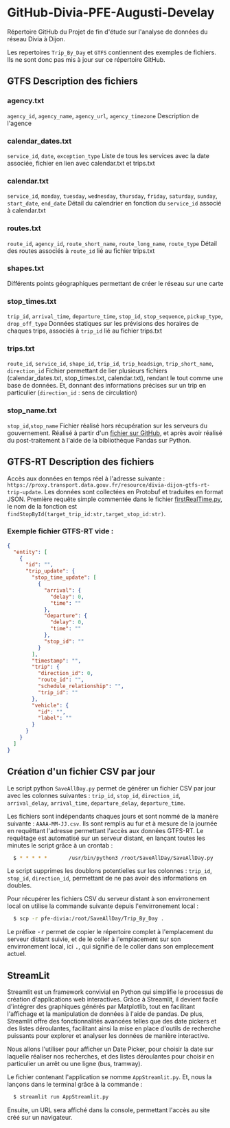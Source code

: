 # GitHub-Divia-PFE-Augusti-Develay
 Répertoire GitHub du Projet de fin d'étude sur l'analyse de données du réseau Divia à Dijon.

 
 Les repertoires `Trip_By_Day` et `GTFS` contiennent des exemples de fichiers. Ils ne sont donc pas mis à jour sur ce répertoire GitHub.

## GTFS Description des fichiers
### agency.txt
`agency_id`, `agency_name`, `agency_url`, `agency_timezone`
Description de l'agence

### calendar_dates.txt
`service_id`, `date`, `exception_type`
Liste de tous les services avec la date associée, fichier en lien avec calendar.txt et trips.txt

### calendar.txt
`service_id`, `monday`, `tuesday`, `wednesday`, `thursday`, `friday`, `saturday`, `sunday`, `start_date`, `end_date`
Détail du calendrier en fonction du `service_id` associé à calendar.txt

### routes.txt
`route_id`, `agency_id`, `route_short_name`, `route_long_name`, `route_type`
Détail des routes associés à `route_id` lié au fichier  trips.txt

### shapes.txt
Différents points géographiques permettant de créer le réseau sur une carte

### stop_times.txt
`trip_id`, `arrival_time`, `departure_time`, `stop_id`, `stop_sequence`, `pickup_type`, `drop_off_type`
Données statiques sur les prévisions des horaires de chaques trips, associés à `trip_id` lié au fichier trips.txt

### trips.txt
`route_id`, `service_id`, `shape_id`, `trip_id`, `trip_headsign`, `trip_short_name`, `direction_id`
Fichier permettant de lier plusieurs fichiers (calendar_dates.txt, stop_times.txt, calendar.txt), rendant le tout comme une base de données. Et, donnant des informations précises sur un trip en particulier (`direction_id` : sens de circulation)

### stop_name.txt
`stop_id`,`stop_name`
Fichier réalisé hors récupération sur les serveurs du gouvernement. Réalisé à partir d'un [fichier sur GitHub](https://github.com/Tsuna77/TransportDijon/blob/2ead8e6db3906e459aeb1fdb04e0a748ffaa755f/app/src/main/java/fr/tsuna/transportdijon/MyDB.java#L48), et après avoir réalisé du post-traitement à l'aide de la bibliothèque Pandas sur Python.

## GTFS-RT Description des fichiers
Accès aux données en temps réel à l'adresse suivante : `https://proxy.transport.data.gouv.fr/resource/divia-dijon-gtfs-rt-trip-update`. Les données sont collectées en Protobuf et traduites en format JSON.
Première requête simple commentée dans le fichier [firstRealTime.py](https://github.com/LukeDvy/GitHub-Divia-PFE-Augusti-Develay/blob/main/firstRealTime.py), le nom de la fonction est `findStopById(target_trip_id:str,target_stop_id:str)`.

### Exemple fichier GTFS-RT vide :
```json
{
  "entity": [
    {
      "id": "",
      "trip_update": {
        "stop_time_update": [
          {
            "arrival": {
              "delay": 0,
              "time": ""
            },
            "departure": {
              "delay": 0,
              "time": ""
            },
            "stop_id": ""
          }
        ],
        "timestamp": "",
        "trip": {
          "direction_id": 0,
          "route_id": "",
          "schedule_relationship": "",
          "trip_id": ""
        },
        "vehicle": {
          "id": "",
          "label": ""
        }
      }
    }
  ]
}
```

## Création d'un fichier CSV par jour
Le script python `SaveAllDay.py` permet de générer un fichier CSV par jour avec les colonnes suivantes : `trip_id`, `stop_id`, `direction_id`, `arrival_delay`, `arrival_time`, `departure_delay`, `departure_time`.

Les fichiers sont indépendants chaques jours et sont nommé de la manère suivante : `AAAA-MM-JJ.csv`. Ils sont remplis au fur et à mesure de la journée en requêttant l'adresse permettant l'accès aux données GTFS-RT. Le requêtage est automatisé sur un serveur distant, en lançant toutes les minutes le script grâce à un crontab :
```bash
  $ * * * * *       /usr/bin/python3 /root/SaveAllDay/SaveAllDay.py
```

Le script supprimes les doublons potentielles sur les colonnes : `trip_id`, `stop_id`, `direction_id`, permettant de ne pas avoir des informations en doubles.

Pour récupérer les fichiers CSV du serveur distant à son envirronement local on utilise la commande suivante depuis l'envirronement local :
```bash
  $ scp -r pfe-divia:/root/SaveAllDay/Trip_By_Day .
```
Le préfixe <kbd>-r</kbd> permet de copier le répertoire complet à l'emplacement du serveur distant suivie, et de le coller à l'emplacement sur son envirronement local, ici <kbd>.</kbd>, qui signifie de le coller dans son emplecement actuel.


## StreamLit
Streamlit est un framework convivial en Python qui simplifie le processus de création d'applications web interactives. Grâce à Streamlit, il devient facile d'intégrer des graphiques générés par Matplotlib, tout en facilitant l'affichage et la manipulation de données à l'aide de pandas. De plus, Streamlit offre des fonctionnalités avancées telles que des date pickers et des listes déroulantes, facilitant ainsi la mise en place d'outils de recherche puissants pour explorer et analyser les données de manière interactive.

Nous allons l'utiliser pour afficher un Date Picker, pour choisir la date sur laquelle réaliser nos recherches, et des listes déroulantes pour choisir en particulier un arrêt ou une ligne (bus, tramway).


Le fichier contenant l'application se nomme `AppStreamlit.py`. Et, nous la lançons dans le terminal grâce à la commande :
```bash
  $ streamlit run AppStreamlit.py
```

Ensuite, un URL sera affiché dans la console, permettant l'accès au site créé sur un navigateur.